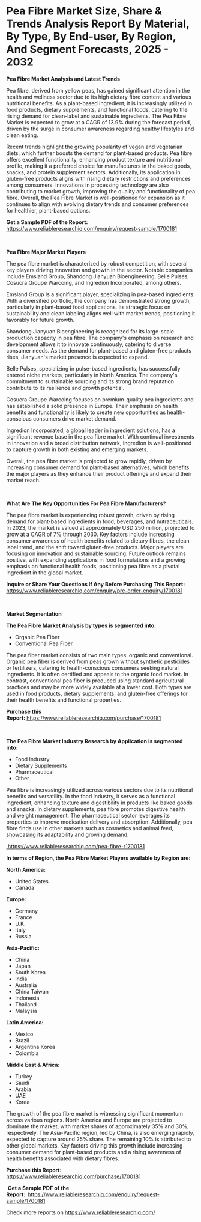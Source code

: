 <p><h1>Pea Fibre Market Size, Share & Trends Analysis Report By Material, By Type, By End-user, By Region, And Segment Forecasts, 2025 - 2032</h1></p><p><strong>Pea Fibre Market Analysis and Latest Trends</strong></p>
<p><p>Pea fibre, derived from yellow peas, has gained significant attention in the health and wellness sector due to its high dietary fibre content and various nutritional benefits. As a plant-based ingredient, it is increasingly utilized in food products, dietary supplements, and functional foods, catering to the rising demand for clean-label and sustainable ingredients. The Pea Fibre Market is expected to grow at a CAGR of 13.9% during the forecast period, driven by the surge in consumer awareness regarding healthy lifestyles and clean eating.</p><p>Recent trends highlight the growing popularity of vegan and vegetarian diets, which further boosts the demand for plant-based products. Pea fibre offers excellent functionality, enhancing product texture and nutritional profile, making it a preferred choice for manufacturers in the baked goods, snacks, and protein supplement sectors. Additionally, its application in gluten-free products aligns with rising dietary restrictions and preferences among consumers. Innovations in processing technology are also contributing to market growth, improving the quality and functionality of pea fibre. Overall, the Pea Fibre Market is well-positioned for expansion as it continues to align with evolving dietary trends and consumer preferences for healthier, plant-based options.</p></p>
<p><strong>Get a Sample PDF of the Report:&nbsp;</strong> <a href="https://www.reliableresearchiq.com/enquiry/request-sample/1700181?utm_campaign=2843&utm_medium=2&utm_source=Github&utm_content=ia&utm_term=31032025&utm_id=pea-fibre">https://www.reliableresearchiq.com/enquiry/request-sample/1700181</a></p>
<p>&nbsp;</p>
<p><strong>Pea Fibre Major Market Players</strong></p>
<p><p>The pea fibre market is characterized by robust competition, with several key players driving innovation and growth in the sector. Notable companies include Emsland Group, Shandong Jianyuan Bioengineering, Belle Pulses, Cosucra Groupe Warcoing, and Ingredion Incorporated, among others. </p><p>Emsland Group is a significant player, specializing in pea-based ingredients. With a diversified portfolio, the company has demonstrated strong growth, particularly in plant-based food applications. Its strategic focus on sustainability and clean labeling aligns well with market trends, positioning it favorably for future growth.</p><p>Shandong Jianyuan Bioengineering is recognized for its large-scale production capacity in pea fibre. The company's emphasis on research and development allows it to innovate continuously, catering to diverse consumer needs. As the demand for plant-based and gluten-free products rises, Jianyuan's market presence is expected to expand.</p><p>Belle Pulses, specializing in pulse-based ingredients, has successfully entered niche markets, particularly in North America. The company's commitment to sustainable sourcing and its strong brand reputation contribute to its resilience and growth potential.</p><p>Cosucra Groupe Warcoing focuses on premium-quality pea ingredients and has established a solid presence in Europe. Their emphasis on health benefits and functionality is likely to create new opportunities as health-conscious consumers drive market demand.</p><p>Ingredion Incorporated, a global leader in ingredient solutions, has a significant revenue base in the pea fibre market. With continual investments in innovation and a broad distribution network, Ingredion is well-positioned to capture growth in both existing and emerging markets.</p><p>Overall, the pea fibre market is projected to grow rapidly, driven by increasing consumer demand for plant-based alternatives, which benefits the major players as they enhance their product offerings and expand their market reach.</p></p>
<p>&nbsp;</p>
<p><strong>What Are The Key Opportunities For Pea Fibre Manufacturers?</strong></p>
<p><p>The pea fibre market is experiencing robust growth, driven by rising demand for plant-based ingredients in food, beverages, and nutraceuticals. In 2023, the market is valued at approximately USD 250 million, projected to grow at a CAGR of 7% through 2030. Key factors include increasing consumer awareness of health benefits related to dietary fibres, the clean label trend, and the shift toward gluten-free products. Major players are focusing on innovation and sustainable sourcing. Future outlook remains positive, with expanding applications in food formulations and a growing emphasis on functional health foods, positioning pea fibre as a pivotal ingredient in the global market.</p></p>
<p><strong>Inquire or Share Your Questions If Any Before Purchasing This Report:</strong> <a href="https://www.reliableresearchiq.com/enquiry/pre-order-enquiry/1700181?utm_campaign=2843&utm_medium=2&utm_source=Github&utm_content=ia&utm_term=31032025&utm_id=pea-fibre">https://www.reliableresearchiq.com/enquiry/pre-order-enquiry/1700181</a></p>
<p>&nbsp;</p>
<p><strong>Market Segmentation</strong></p>
<p><strong>The Pea Fibre Market Analysis by types is segmented into:</strong></p>
<p><ul><li>Organic Pea Fiber</li><li>Conventional Pea Fiber</li></ul></p>
<p><p>The pea fiber market consists of two main types: organic and conventional. Organic pea fiber is derived from peas grown without synthetic pesticides or fertilizers, catering to health-conscious consumers seeking natural ingredients. It is often certified and appeals to the organic food market. In contrast, conventional pea fiber is produced using standard agricultural practices and may be more widely available at a lower cost. Both types are used in food products, dietary supplements, and gluten-free offerings for their health benefits and functional properties.</p></p>
<p><strong>Purchase this Report:&nbsp;</strong><a href="https://www.reliableresearchiq.com/purchase/1700181?utm_campaign=2843&utm_medium=2&utm_source=Github&utm_content=ia&utm_term=31032025&utm_id=pea-fibre">https://www.reliableresearchiq.com/purchase/1700181</a></p>
<p>&nbsp;</p>
<p><strong>The Pea Fibre Market Industry Research by Application is segmented into:</strong></p>
<p><ul><li>Food Industry</li><li>Dietary Supplements</li><li>Pharmaceutical</li><li>Other</li></ul></p>
<p><p>Pea fibre is increasingly utilized across various sectors due to its nutritional benefits and versatility. In the food industry, it serves as a functional ingredient, enhancing texture and digestibility in products like baked goods and snacks. In dietary supplements, pea fibre promotes digestive health and weight management. The pharmaceutical sector leverages its properties to improve medication delivery and absorption. Additionally, pea fibre finds use in other markets such as cosmetics and animal feed, showcasing its adaptability and growing demand.</p></p>
<p><a href="https://www.reliableresearchiq.com/pea-fibre-r1700181?utm_campaign=2843&utm_medium=2&utm_source=Github&utm_content=ia&utm_term=31032025&utm_id=pea-fibre">&nbsp;https://www.reliableresearchiq.com/pea-fibre-r1700181</a></p>
<p><strong>In terms of Region, the Pea Fibre Market Players available by Region are:</strong></p>
<p>
    <p> <strong> North America: </strong>
        <ul>
            <li>United States</li>
            <li>Canada</li>
        </ul>
        </p> 
    <p> <strong> Europe: </strong>
        <ul>
            <li>Germany</li>
            <li>France</li>
            <li>U.K.</li>
            <li>Italy</li>
            <li>Russia</li>
        </ul>
        </p> 
    <p> <strong> Asia-Pacific: </strong>
        <ul>
            <li>China</li>
            <li>Japan</li>
            <li>South Korea</li>
            <li>India</li>
            <li>Australia</li>
            <li>China Taiwan</li>
            <li>Indonesia</li>
            <li>Thailand</li>
            <li>Malaysia</li>
        </ul>
        </p> 
    <p> <strong> Latin America: </strong>
        <ul>
            <li>Mexico</li>
            <li>Brazil</li>
            <li>Argentina Korea</li>
            <li>Colombia</li>
        </ul>
        </p> 
    <p> <strong> Middle East & Africa: </strong>
        <ul>
            <li>Turkey</li>
            <li>Saudi</li>
            <li>Arabia</li>
            <li>UAE</li>
            <li>Korea</li>
        </ul>
    </p>
    </p>
<p><p>The growth of the pea fibre market is witnessing significant momentum across various regions. North America and Europe are projected to dominate the market, with market shares of approximately 35% and 30%, respectively. The Asia-Pacific region, led by China, is also emerging rapidly, expected to capture around 25% share. The remaining 10% is attributed to other global markets. Key factors driving this growth include increasing consumer demand for plant-based products and a rising awareness of health benefits associated with dietary fibres.</p></p>
<p><strong>Purchase this Report: </strong><a href="https://www.reliableresearchiq.com/purchase/1700181?utm_campaign=2843&utm_medium=2&utm_source=Github&utm_content=ia&utm_term=31032025&utm_id=pea-fibre">https://www.reliableresearchiq.com/purchase/1700181</a></p>
<p>&nbsp;<strong>Get a Sample PDF of the Report:&nbsp;&nbsp;</strong><a href="https://www.reliableresearchiq.com/enquiry/request-sample/1700181?utm_campaign=2843&utm_medium=2&utm_source=Github&utm_content=ia&utm_term=31032025&utm_id=pea-fibre">https://www.reliableresearchiq.com/enquiry/request-sample/1700181</a></p>
<p><strong></strong></p>
<p>Check more reports on <a href="https://www.reliableresearchiq.com/?utm_campaign=2843&utm_medium=2&utm_source=Github&utm_content=ia&utm_term=31032025&utm_id=pea-fibre">https://www.reliableresearchiq.com/</a></p>
